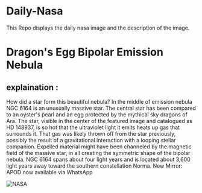 # Daily-Nasa

This Repo displays the daily nasa image and the description of the image.

<!--NASA-->
# Dragon's Egg Bipolar Emission Nebula
## explaination :

How did a star form this beautiful nebula?  In the middle of emission nebula NGC 6164 is an unusually massive star.  The central star has been compared to an oyster's pearl and an egg protected by the mythical sky dragons of Ara.  The star, visible in the center of the featured image and catalogued as HD 148937, is so hot that the ultraviolet light it emits heats up gas that surrounds it.  That gas was likely thrown off from the star previously, possibly the result of a gravitational interaction with a looping stellar companion.  Expelled material might have been channeled by the magnetic field of the massive star, in all creating the symmetric shape of the bipolar nebula.  NGC 6164 spans about four light years and is located about 3,600 light years away toward the southern constellation Norma.   New Mirror: APOD now available via WhatsApp

![NASA](https://apod.nasa.gov/apod/image/2404/DragonsEgg_Prangley_960.jpg)
<!--/NASA-->